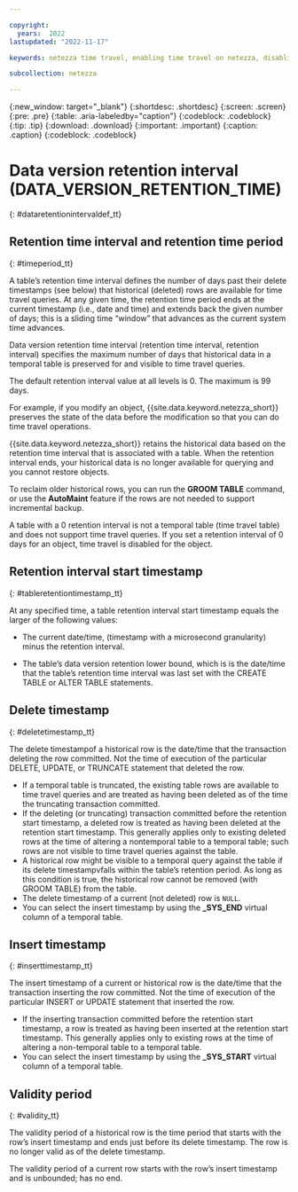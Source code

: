 ```yaml
---

copyright:
  years:  2022
lastupdated: "2022-11-17"

keywords: netezza time travel, enabling time travel on netezza, disabling time travel on netezza, enabling time travel, disabling time travel, time travel

subcollection: netezza

---
```


{:new_window: target="_blank"}
{:shortdesc: .shortdesc}
{:screen: .screen}
{:pre: .pre}
{:table: .aria-labeledby="caption"}
{:codeblock: .codeblock}
{:tip: .tip}
{:download: .download}
{:important: .important}
{:caption: .caption}
{:codeblock: .codeblock}

# Data version retention interval (**DATA_VERSION_RETENTION_TIME**)
{: #dataretentionintervaldef_tt}

## Retention time interval and retention time period
{: #timeperiod_tt}

A table’s retention time interval defines the number of days past their delete timestamps (see below) that historical (deleted) rows are available for time travel queries. At any given time, the retention time period ends at the current timestamp (i.e., date and time) and extends back the given number of days; this is a sliding time “window” that advances as the current system time advances.




Data version retention time interval (retention time interval, retention interval) specifies the maximum number of days that historical data in a temporal table is preserved for and visible to time travel queries.

The default retention interval value at all levels is 0. The maximum is 99 days.

For example, if you modify an object, {{site.data.keyword.netezza_short}} preserves the state of the data before the modification so that you can do time travel operations.

{{site.data.keyword.netezza_short}} retains the historical data based on the retention time interval that is associated with a table. When the retention interval ends, your historical data is no longer available for querying and you cannot restore objects.

To reclaim older historical rows, you can run the **GROOM TABLE** command, or use the **AutoMaint** feature if the rows are not needed to support incremental backup.

A table with a 0 retention interval is not a temporal table (time travel table) and does not support time travel queries. If you set a retention interval of 0 days for an object, time travel is disabled for the object.

## Retention interval start timestamp
{: #tableretentiontimestamp_tt}

At any specified time, a table retention interval start timestamp equals the larger of the following values:

- The current date/time, (timestamp with a microsecond granularity) minus the retention interval.

- The table’s data version retention lower bound, which is is the date/time that the table’s retention time interval was last set with the CREATE TABLE or ALTER TABLE statements.

## Delete timestamp
{: #deletetimestamp_tt}

The delete timestampof a historical row is the date/time that the transaction deleting the row committed. Not the time of execution of the particular DELETE, UPDATE, or TRUNCATE statement that deleted the row.

- If a temporal table is truncated, the existing table rows are available to time travel queries and are treated as having been deleted as of the time the truncating transaction committed.
- If the deleting (or truncating) transaction committed before the retention start timestamp, a deleted row is treated as having been deleted at the retention start timestamp. This generally applies only to existing deleted rows at the time of altering a nontemporal table to a temporal table; such rows are not visible to time travel queries against the table.
- A historical row might be visible to a temporal query against the table if its delete timestampvfalls within the table’s retention period. As long as this condition is true, the historical row cannot be removed (with GROOM TABLE) from the table.
- The delete timestamp of a current (not deleted) row is `NULL`.
- You can select the insert timestamp by using the **_SYS_END** virtual column of a temporal table.

## Insert timestamp
{: #inserttimestamp_tt}

The insert timestamp of a current or historical row is the date/time that the transaction inserting the row committed. Not the time of execution of the particular INSERT or UPDATE statement that inserted the row.

- If the inserting transaction committed  before  the  retention  start timestamp, a row is treated as having been inserted at the retention start timestamp. This generally applies only to existing rows at the time of altering a non-temporal table to a temporal table.
- You can select the insert timestamp by using the **_SYS_START** virtual column of a temporal table.

## Validity period
{: #validity_tt}

The validity period of a historical row is the time period that starts with the row’s insert timestamp and ends just before its delete timestamp. The row is no longer valid as of the delete timestamp.

The validity period of a current row starts with the row’s insert timestamp and is unbounded; has no end.
